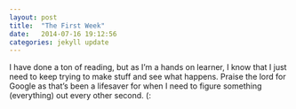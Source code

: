 ```yaml
---
layout: post
title:  "The First Week"
date:   2014-07-16 19:12:56
categories: jekyll update
---
```



I have done a ton of reading, but as I’m a hands on learner, I know that I just need to keep trying to make stuff and see what happens. Praise the lord for Google as that’s been a lifesaver for when I need to figure something (everything) out every other second. (:


